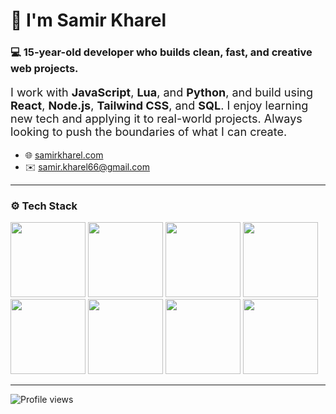 # 👋 I'm Samir Kharel

### 💻 15-year-old developer who builds clean, fast, and creative web projects.

<p style="font-size: 18px;">I work with <strong>JavaScript</strong>, <strong>Lua</strong>, and <strong>Python</strong>, and build using <strong>React</strong>, <strong>Node.js</strong>, <strong>Tailwind CSS</strong>, and <strong>SQL</strong>. I enjoy learning new tech and applying it to real-world projects. Always looking to push the boundaries of what I can create.</p>

- 🌐 [samirkharel.com](https://www.samirkharel.com)
- ✉️ [samir.kharel66@gmail.com](mailto:samir.kharel66@gmail.com)

---

### ⚙️ Tech Stack

<p align="left">
  <img src="https://img.shields.io/badge/JavaScript-F7DF1E?style=for-the-badge&logo=javascript&logoColor=000" style="width: 120px;" />
  <img src="https://img.shields.io/badge/Lua-2C2D72?style=for-the-badge&logo=lua&logoColor=white" style="width: 120px;" />
  <img src="https://img.shields.io/badge/Python-3776AB?style=for-the-badge&logo=python&logoColor=white" style="width: 120px;" />
  <img src="https://img.shields.io/badge/Node.js-339933?style=for-the-badge&logo=node.js&logoColor=white" style="width: 120px;" />
  <img src="https://img.shields.io/badge/React-61DAFB?style=for-the-badge&logo=react&logoColor=000" style="width: 120px;" />
  <img src="https://img.shields.io/badge/TailwindCSS-38B2AC?style=for-the-badge&logo=tailwind-css&logoColor=white" style="width: 120px;" />
  <img src="https://img.shields.io/badge/Bootstrap-7952B3?style=for-the-badge&logo=bootstrap&logoColor=white" style="width: 120px;" />
  <img src="https://img.shields.io/badge/SQL-4479A1?style=for-the-badge&logo=postgresql&logoColor=white" style="width: 120px;" />
</p>

---

<p align="left">
  <img src="https://komarev.com/ghpvc/?username=saamirkhrl&label=Profile%20views&color=0e75b6&style=flat" alt="Profile views" />
</p>
